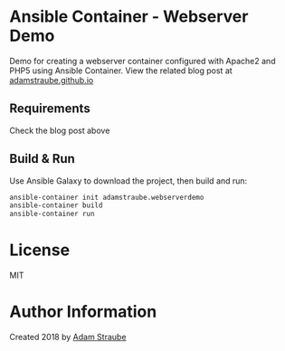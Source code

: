 # Ansible Container - Webserver Demo
Demo for creating a webserver container configured with Apache2 and PHP5 using Ansible Container.
View the related blog post at [adamstraube.github.io](https://adamstraube.github.io/build-a-docker-stack-with-ansible-container/)

## Requirements

Check the blog post above

## Build & Run

Use Ansible Galaxy to download the project, then build and run:
```bash
ansible-container init adamstraube.webserverdemo
ansible-container build
ansible-container run
```

# License

MIT

# Author Information

Created 2018 by [Adam Straube](adamstraube.github.io)
